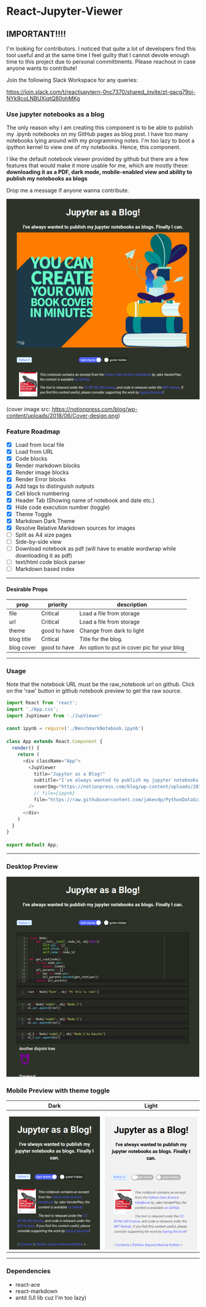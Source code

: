 # React-Jupyter-Viewer

## IMPORTANT!!!!
I'm looking for contributors. I noticed that quite a lot of developers find this tool useful and at the same time I feel guilty that I cannot devote enough time to this project due to personal committments. Please reachout in case anyone wants to contribute!

Join the following Slack Workspace for any queries:

https://join.slack.com/t/reactjupytern-0nc7370/shared_invite/zt-gacg79oi-NYk9coLNBUXiqtQ80ohMKg



### Use jupyter notebooks as a blog
The only reason why I am creating this component is to be able to publish my .ipynb notebooks on my GitHub pages as blog post. I have too many notebooks lying around with my programming notes.  I'm too lazy to boot a ipython kernel to view one of my notebooks. Hence, this component.

I like the default notebook viewer provided by github but there are a few features that would make it more usable for me, which are mostly these: **downloading it as a PDF, dark mode, mobile-enabled view and ability to publish my notebooks as blogs**

Drop me a message if anyone wanna contribute.

![alt text](/static/SupportCoverImages.png "Desktop")

(cover image src: https://notionpress.com/blog/wp-content/uploads/2018/06/Cover-design.png)

### Feature Roadmap

* [X] Load from local file
* [X] Load from URL
* [X] Code blocks
* [X] Render markdown blocks
* [X] Render image blocks
* [X] Render Error blocks
* [X] Add tags to distinguish outputs
* [X] Cell block numbering
* [X] Header Tab (Showing name of notebook and date etc.)
* [X] Hide code execution number (toggle)
* [X] Theme Toggle
* [X] Markdown Dark Theme
* [X] Resolve Relative Markdown sources for images
* [ ] Split as A4 size pages
* [ ] Side-by-side view
* [ ] Download notebook as pdf (will have to enable wordwrap while downloading it as pdf)
* [ ] text/html code block parser
* [ ] Markdown based index

----

#### Desirable Props

prop     | priority | description
---------|----------|-------------
file     | Critical | Load a file from storage  
url      | Critical | Load a file from storage
theme    | good to have| Change from dark to light
blog title| Critical | Title for the blog.
blog cover|good to have| An option to put in cover pic for your blog

---

### Usage
Note that the notebook URL must be the raw_notebook url on github. Click on the 'raw' button in github notebook preview to get the raw source.

```javascript
import React from 'react';
import './App.css';
import JupViewer from './JupViewer'

const ipynb = require('./BenchmarkNotebook.ipynb')

class App extends React.Component {
  render() {
    return (
      <div className="App">
        <JupViewer
          title="Jupyter as a Blog!"
          subtitle="I've always wanted to publish my jupyter notebooks as blogs. Finally I can."
          coverImg="https://notionpress.com/blog/wp-content/uploads/2018/06/Cover-design.png"
          // file={ipynb} 
          file="https://raw.githubusercontent.com/jakevdp/PythonDataScienceHandbook/master/notebooks/00.00-Preface.ipynb"
        />
      </div>
    )
  }
}

export default App;

```
---

### Desktop Preview
![alt text](/static/JupAsBlogDesk.png "Desktop")



### Mobile Preview with theme toggle
Dark|Light
----|----
![alt text](/static/../static/JupDarkMobile.png "Mobile")|![alt text](/static/../static/LightThemeMobile.png "Mobile")


---

### Dependencies
* react-ace
* react-markdown
* antd (UI lib cuz I'm too lazy)
